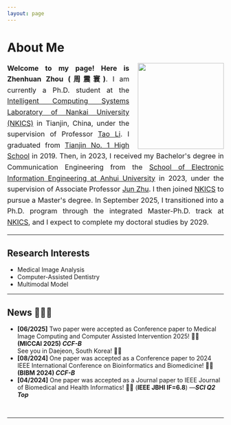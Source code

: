 ```yaml
---
layout: page
---
```


# About Me

<img src="zzh.jpg" align="right" style="margin-left: 20px; width:200px;">

<div style="text-align: justify; line-height: 1.6; font-size: 16px;">

<strong>Welcome to my page! Here is Zhenhuan Zhou (周震寰)</strong>. I am currently a Ph.D. student at the 
<a href="https://ics.nankai.edu.cn/">Intelligent Computing Systems Laboratory of Nankai University (NKICS)</a> in Tianjin, China, 
under the supervision of Professor <a href="https://cc.nankai.edu.cn/2021/0323/c13619a548882/page.htm">Tao Li</a>.
I graduated from <a href="https://tjyz.tj.edu.cn/">Tianjin No. 1 High School</a> in 2019. Then, in 2023, I received my Bachelor's degree in Communication Engineering 
from the <a href="https://dy.ahu.edu.cn/main.htm">School of Electronic Information Engineering at Anhui University</a> in 2023, 
under the supervision of Associate Professor <a href="https://dy.ahu.edu.cn/2015/0821/c11066a104062/page.htm">Jun Zhu</a>. 
I then joined <a href="https://ics.nankai.edu.cn/">NKICS</a> to pursue a Master's degree. 
In September 2025, I transitioned into a Ph.D. program through the integrated Master-Ph.D. track at 
<a href="https://ics.nankai.edu.cn/">NKICS</a>, and I expect to complete my doctoral studies by 2029.

</div>

---

## Research Interests

- Medical Image Analysis
- Computer-Assisted Dentistry
- Multimodal Model


---

## News 🚀🚀🚀

- **[06/2025]** Two paper were accepted as Conference paper to Medical Image Computing and Computer Assisted Intervention 2025! 🎉🎉 **(MICCAI 2025) _CCF-B_** <br>See you in Daejeon, South Korea! 🎉🎉
- **[08/2024]** One paper was accepted as a Conference paper to 2024 IEEE International Conference on Bioinformatics and Biomedicine! 🎉🎉 **(BIBM 2024) _CCF-B_**
- **[04/2024]** One paper was accepted as a Journal paper to IEEE Journal of Biomedical and Health Informatics! 🎉🎉 (**IEEE JBHI IF=6.8**) —_**SCI Q2 Top**_
<br>

---
<script type="text/javascript" id="clstr_globe" src="//clustrmaps.com/globe.js?d=Xrk-JdJ4WmwIeLXLU3yf3DOuI_ZWyFsNrQxMRJXy-YI"></script>

